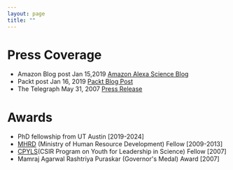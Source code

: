 ```yaml
---
layout: page
title: "" 
---
```

# Press Coverage 
- Amazon Blog post Jan 15,2019 [Amazon Alexa Science Blog](https://developer.amazon.com/blogs/alexa/post/a7bb4a16-c86b-4019-b3f9-b0d663b87d30/new-method-for-compressing-neural-networks-better-preserves-accuracy)
- Packt post Jan 16, 2019 [Packt Blog Post](https://www.google.com/amp/s/hub.packtpub.com/amazon-alexa-ai-researchers-develop-new-method-to-compress-neural-networks-and-preserves-accuracy-of-system/amp/)
- The Telegraph May 31, 2007 [Press Release](https://www.telegraphindia.com/states/west-bengal/upswing-in-city-pass-rate/cid/1005795)

# Awards
- PhD fellowship from UT Austin [2019-2024]
- [MHRD](https://mhrd.gov.in/) (Ministry of Human Resource Development) Fellow [2009-2013] 
- [CPYLS](http://csirhrdg.res.in/cpyls.htm)(CSIR Program on Youth for Leadership in Science) Fellow  [2007]
- Mamraj Agarwal Rashtriya Puraskar (Governor's Medal) Award [2007]
